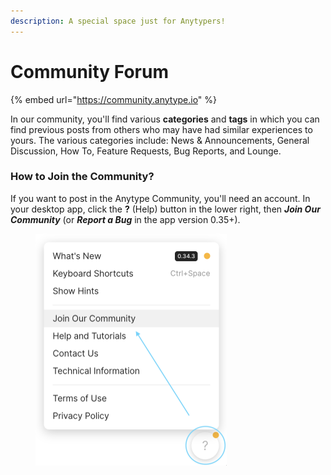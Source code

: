 ```yaml
---
description: A special space just for Anytypers!
---
```


# Community Forum

{% embed url="https://community.anytype.io" %}

In our community, you'll find various **categories** and **tags** in which you can find previous posts from others who may have had similar experiences to yours. The various categories include: News & Announcements, General Discussion, How To, Feature Requests, Bug Reports, and Lounge.

### How to Join the Community?

If you want to post in the Anytype Community, you'll need an account. In your desktop app, click the **?** (Help) button in the lower right, then _**Join Our Community**_ (or _**Report a Bug**_ in the app version 0.35+).

<figure><img src="../../.gitbook/assets/Screenshot 2023-08-23 at 17.42.16.png" alt="" width="306"><figcaption></figcaption></figure>

